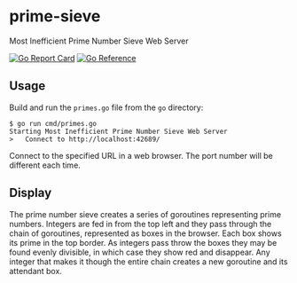 # prime-sieve

Most Inefficient Prime Number Sieve Web Server

[![Go Report Card](https://goreportcard.com/badge/github.com/madkins23/prime-sieve)](https://goreportcard.com/report/github.com/madkins23/prime-sieve)
[![Go Reference](https://pkg.go.dev/badge/github.com/madkins23/prime-sieve.svg)](https://pkg.go.dev/github.com/madkins23/prime-sieve)

## Usage

Build and run the `primes.go` file from the `go` directory:
```shell
$ go run cmd/primes.go
Starting Most Inefficient Prime Number Sieve Web Server
>   Connect to http://localhost:42689/
```
Connect to the specified URL in a web browser.
The port number will be different each time.

## Display

The prime number sieve creates a series of goroutines representing prime numbers.
Integers are fed in from the top left and they pass through the chain of goroutines,
represented as boxes in the browser.
Each box shows its prime in the top border.
As integers pass throw the boxes they may be found evenly divisible,
in which case they show red and disappear.
Any integer that makes it though the entire chain creates a new
goroutine and its attendant box.
